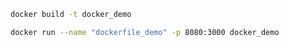 ```bash
docker build -t docker_demo
```

```bash
docker run --name "dockerfile_demo" -p 8080:3000 docker_demo
```